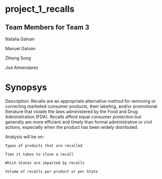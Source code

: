 # project_1_recalls

## Team Members for Team 3 

Natalia Galvan

Manuel Galvan

Ziheng Song

Joe Almendarez

# Synopsys

Description: Recalls are an appropriate alternative method for removing or correcting marketed consumer products, their labeling, and/or promotional literature that violate the laws administered by the Food and Drug Administration (FDA). Recalls afford equal consumer protection but generally are more efficient and timely than formal administrative or civil actions, especially when the product has been widely distributed.

Analysis will be on:

    Types of products that are recalled 

    Time it takes to close a recall

    Which States are impacted by recalls

    Volume of recalls per product or per State
